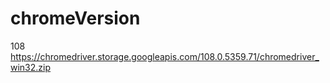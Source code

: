 # chromeVersion

108
https://chromedriver.storage.googleapis.com/108.0.5359.71/chromedriver_win32.zip